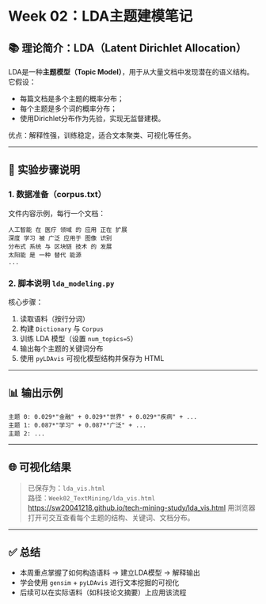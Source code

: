 # Week 02：LDA主题建模笔记

## 📚 理论简介：LDA（Latent Dirichlet Allocation）

LDA是一种**主题模型（Topic Model）**，用于从大量文档中发现潜在的语义结构。它假设：

- 每篇文档是多个主题的概率分布；
- 每个主题是多个词的概率分布；
- 使用Dirichlet分布作为先验，实现无监督建模。

优点：解释性强，训练稳定，适合文本聚类、可视化等任务。

---

## 🧪 实验步骤说明

### 1. 数据准备（corpus.txt）

文件内容示例，每行一个文档：

```
人工智能 在 医疗 领域 的 应用 正在 扩展
深度 学习 被 广泛 应用于 图像 识别
分布式 系统 与 区块链 技术 的 发展
太阳能 是 一种 替代 能源
...
```

### 2. 脚本说明 `lda_modeling.py`

核心步骤：

1. 读取语料（按行分词）
2. 构建 `Dictionary` 与 `Corpus`
3. 训练 LDA 模型（设置 `num_topics=5`）
4. 输出每个主题的关键词分布
5. 使用 `pyLDAvis` 可视化模型结构并保存为 HTML

---

## 📊 输出示例

```
主题 0: 0.029*"金融" + 0.029*"世界" + 0.029*"疾病" + ...
主题 1: 0.087*"学习" + 0.087*"广泛" + ...
主题 2: ...
```

---

## 🌐 可视化结果

> 已保存为：`lda_vis.html`  
> 路径：`Week02_TextMining/lda_vis.html`  
> https://sw20041218.github.io/tech-mining-study/lda_vis.html
> 用浏览器打开可交互查看每个主题的结构、关键词、文档分布。

---

## ✅ 总结

- 本周重点掌握了如何构造语料 → 建立LDA模型 → 解释输出
- 学会使用 `gensim` + `pyLDAvis` 进行文本挖掘的可视化
- 后续可以在实际语料（如科技论文摘要）上应用该流程

